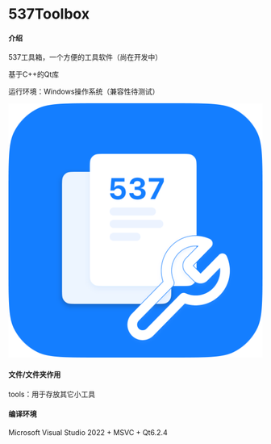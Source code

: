 # 537Toolbox

#### 介绍

537工具箱，一个方便的工具软件（尚在开发中）

基于C++的Qt库

运行环境：Windows操作系统（兼容性待测试）

![537工具箱图标](537ToolboxLogo.png)

#### 文件/文件夹作用

tools：用于存放其它小工具

#### 编译环境

Microsoft Visual Studio 2022 + MSVC + Qt6.2.4